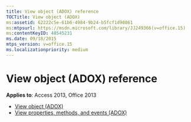 ```yaml
---
title: View object (ADOX) reference
TOCTitle: View object (ADOX)
ms:assetid: 62222c5e-61b6-4984-9b24-b5fcf1d90861
ms:mtpsurl: https://msdn.microsoft.com/library/JJ249366(v=office.15)
ms:contentKeyID: 48545231
ms.date: 09/18/2015
mtps_version: v=office.15
ms.localizationpriority: medium
---
```


# View object (ADOX) reference

**Applies to**: Access 2013, Office 2013

- [View object (ADOX)](view-object-adox.md)
- [View properties, methods, and events (ADOX)](view-properties-methods-and-events-adox.md)

